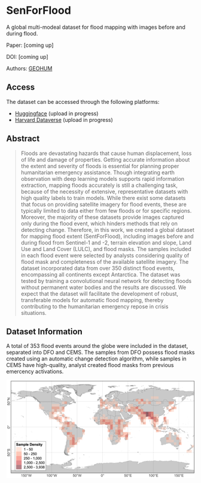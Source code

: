 # SenForFlood

A global multi-modeal dataset for flood mapping with images before and during flood.

Paper: [coming up]

DOI: [coming up]

Authors: [GEOHUM](https://geohum.eu)

## Access

The dataset can be accessed through the following platforms:
 - [Huggingface](https://huggingface.co/datasets/matosak/SenForFlood) (upload in progress)
 - [Harvard Dataverse]() (upload in progress)

## Abstract

> Floods are devastating hazards that cause human displacement, loss of life and damage of properties. Getting accurate information about the extent and severity of floods is essential for planning proper humanitarian emergency assistance. Though integrating earth observation with deep learning models supports rapid information extraction, mapping floods accurately is still a challenging task, because of the necessity of extensive, representative datasets with high quality labels to train models. While there exist some datasets that focus on providing satellite imagery for flood events, these are typically limited to data either from few floods or for specific regions. Moreover, the majority of these datasets provide images captured only during the flood event, which hinders methods that rely on detecting change. Therefore, in this work, we created a global dataset for mapping flood extent (SentForFlood), including images before and during flood from Sentinel-1 and -2, terrain elevation and slope, Land Use and Land Cover (LULC), and flood masks. The samples included in each flood event were selected by analysts considering quality of flood mask and completeness of the available satellite imagery. The dataset incorporated data from over 350 distinct flood events, encompassing all continents except Antarctica. The dataset was tested by training a convolutional neural network for detecting floods without permanent water bodies and the results are discussed. We expect that the dataset will facilitate the development of robust, transferable models for automatic flood mapping, thereby contributing to the humanitarian emergency repose in crisis situations.

## Dataset Information

A total of 353 flood events around the globe were included in the dataset, separated into DFO and CEMS. The samples from DFO possess flood masks created using an automatic change detection algorithm, while samples in CEMS have high-quality, analyst created flood masks from previous emercency activations.

![Dataset Sample Density](Images/DensityPlot.png)